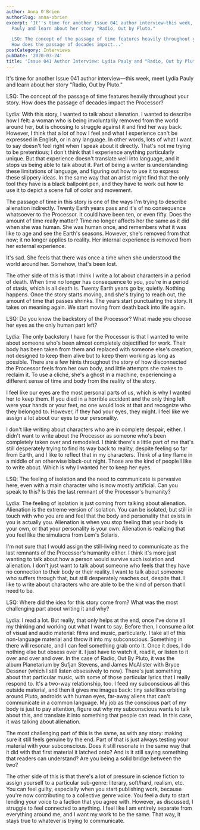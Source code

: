```yaml
---
author: Anna O'Brien
authorSlug: anna-obrien
excerpt: 'It''s time for another Issue 041 author interview—this week, meet Lydia
  Pauly and learn about her story "Radio, Out by Pluto."

  LSQ: The concept of the passage of time features heavily throughout your story.
  How does the passage of decades impact...'
postCategory: Interviews
pubDate: '2020-03-24'
title: 'Issue 041 Author Interview: Lydia Pauly and "Radio, Out by Pluto"'
---
```

It's time for another Issue 041 author interview—this week, meet Lydia Pauly and learn about her story "Radio, Out by Pluto."

LSQ: The concept of the passage of time features heavily throughout your story. How does the passage of decades impact the Processor?

Lydia: With this story, I wanted to talk about alienation. I wanted to describe how I felt: a woman who is being involuntarily removed from the world around her, but is choosing to struggle against it and find her way back. However, I think that a lot of how I feel and what I experience can't be expressed in English, or in any language. In other words, lots of what I want to say doesn't feel right when I speak about it directly. That's not me trying to be pretentious; I don't think that I experience anything particularly unique. But that experience doesn't translate well into language, and it stops us being able to talk about it. Part of being a writer is understanding these limitations of language, and figuring out how to use it to express these slippery ideas. In the same way that an artist might find that the only tool they have is a black ballpoint pen, and they have to work out how to use it to depict a scene full of color and movement.

The passage of time in this story is one of the ways I'm trying to describe alienation indirectly. Twenty Earth years pass and it's of no consequence whatsoever to the Processor. It could have been ten, or even fifty. Does the amount of time really matter? Time no longer affects her the same as it did when she was human. She was human once, and remembers what it was like to age and see the Earth's seasons. However, she's removed from that now; it no longer applies to reality. Her internal experience is removed from her external experience.

It's sad. She feels that there was once a time when she understood the world around her. Somehow, that's been lost.

The other side of this is that I think I write a lot about characters in a period of death. When time no longer has consequence to you, you're in a period of stasis, which is all death is. Twenty Earth years go by, quietly. Nothing happens. Once the story starts moving, and she's trying to reach out, the amount of time that passes shrinks. The years start punctuating the story. It takes on meaning again. We start moving from death back into life again.

LSQ: Do you know the backstory of the Processor? What made you choose her eyes as the only human part left?

Lydia: The only backstory I have for the Processor is that I wanted to write about someone who's been almost completely objectified for work. Their body has been taken from them and replaced with someone else's creation, not designed to keep them alive but to keep them working as long as possible. There are a few hints throughout the story of how disconnected the Processor feels from her own body, and little attempts she makes to reclaim it. To use a cliché, she's a ghost in a machine, experiencing a different sense of time and body from the reality of the story.

I feel like our eyes are the most personal parts of us, which is why I wanted her to keep them. If you died in a horrible accident and the only thing left were your hands or your feet, no one would look at that and recognize who they belonged to. However, if they had your eyes, they might. I feel like we assign a lot about our eyes to our personality.

I don't like writing about characters who are in complete despair, either. I didn't want to write about the Processor as someone who's been completely taken over and remodeled. I think there's a little part of me that's still desperately trying to find its way back to reality, despite feeling so far from Earth, and I like to reflect that in my characters. Think of a tiny flame in a middle of an otherwise black-out night. Those are the kind of people I like to write about. Which is why I wanted her to keep her eyes.

LSQ: The feeling of isolation and the need to communicate is pervasive here, even with a main character who is now mostly artificial. Can you speak to this? Is this the last remnant of the Processor's humanity?

Lydia: The feeling of isolation is just coming from talking about alienation. Alienation is the extreme version of isolation. You can be isolated, but still in touch with who you are and feel that the body and personality that exists in you is actually you. Alienation is when you stop feeling that your body is your own, or that your personality is your own. Alienation is realizing that you feel like the simulacra from Lem's Solaris.

I'm not sure that I would assign the still-living need to communicate as the last remnants of the Processor's humanity either. I think it's more just wanting to talk about how a person would survive such isolation and alienation. I don't just want to talk about someone who feels that they have no connection to their body or their reality. I want to talk about someone who suffers through that, but still desperately reaches out, despite that. I like to write about characters who are able to be the kind of person that I need to be.

LSQ: Where did the idea for this story come from? What was the most challenging part about writing it and why?

Lydia: I read a lot. But really, that only helps at the end, once I've done all my thinking and working out what I want to say. Before then, I consume a lot of visual and audio material: films and music, particularly. I take all of this non-language material and throw it into my subconscious. Something in there will resonate, and I can feel something grab onto it. Once it does, I do nothing else but obsess over it. I just have to watch it, read it, or listen to it over and over and over. In the case of Radio, Out By Pluto, it was the album Planetarium by Sufjan Stevens, and James McAlister with Bryce Dessner (which I still listen obsessively to now). There's just something about that particular music, with some of those particular lyrics that I really respond to. It's a two-way relationship, too. I feed my subconscious all this outside material, and then it gives me images back: tiny satellites orbiting around Pluto, androids with human eyes, far-away aliens that can't communicate in a common language. My job as the conscious part of my body is just to pay attention, figure out why my subconscious wants to talk about this, and translate it into something that people can read. In this case, it was talking about alienation.

The most challenging part of this is the same, as with any story: making sure it still feels genuine by the end. Part of that is just always testing your material with your subconscious. Does it still resonate in the same way that it did with that first material it latched onto? And is it still saying something that readers can understand? Are you being a solid bridge between the two?

The other side of this is that there's a lot of pressure in science fiction to assign yourself to a particular sub-genre: literary, soft/hard, realism, etc. You can feel guilty, especially when you start publishing work, because you're now contributing to a collective genre voice. You feel a duty to start lending your voice to a faction that you agree with. However, as discussed, I struggle to feel connected to anything. I feel like I am entirely separate from everything around me, and I want my work to be the same. That way, it stays true to whatever is trying to communicate.